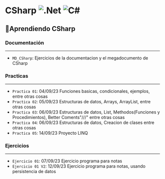 # CSharp ![.Net](https://img.shields.io/badge/.NET-5C2D91?style=&logo=.net&logoColor=white) ![C#](https://img.shields.io/badge/C%23-5C2D91?style=&logo=c-sharp&logoColor=white)
## :hammer:Aprendiendo CSharp
### Documentación
---
- `MD_CSharp`: Ejercicios de la documentacion y el megadocumento de CSharp
### Practicas
---
- `Practica 01`: 04/09/23 Funciones basicas, condicionales, ejemplos, entre otras cosas
- `Practica 02`: 05/09/23 Estructuras de datos, Arrays, ArrayList, entre otras cosas
- `Practica 03`: 06/09/23 Estructuras de datos, List, Methodos(Funciones y Procedimientos), Better Coments"///" entre otras cosas
- `Practica 04`: 06/09/23 Estructuras de datos, Creacion de clases entre otras cosas
- `Practica 05`: 14/09/23 Proyecto LINQ
### Ejercicios
---
- `Ejercicio 01`: 07/09/23 Ejercicio programa para notas
- `Ejercicio 01 V2`: 12/09/23 Ejercicio programa para notas, usando persistencia de datos